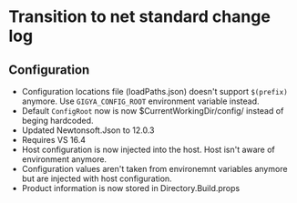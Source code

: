 # Transition to net standard change log

## Configuration

- Configuration locations file (loadPaths.json) doesn't support `$(prefix)` anymore. Use `GIGYA_CONFIG_ROOT` environment variable instead.
- Default `ConfigRoot` now is now $CurrentWorkingDir/config/ instead of beging hardcoded.
- Updated Newtonsoft.Json to 12.0.3
- Requires VS 16.4
- Host configuration is now injected into the host. Host isn't aware of environment anymore.
- Configuration values aren't taken from environemnt variables anymore but are injected with host configuration.
- Product information is now stored in Directory.Build.props